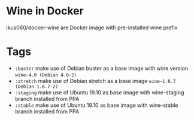 # Wine in Docker
ikus060/docker-wine are Docker image with pre-installed wine prefix

# Tags

* `:buster` make use of Debian buster as a base image with wine version `wine-4.0 (Debian 4.0-2)`
* `:stretch` make use of Debian stretch as a base image `wine-1.8.7 (Debian 1.8.7-2)`
* `:staging` make use of Ubuntu 19.10 as base image with wine-staging branch installed from PPA
* `:stable` make use of Ubuntu 19.10 as base image with wine-stable branch installed from PPA
